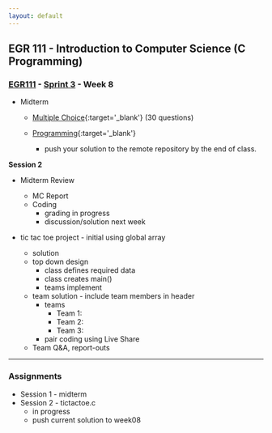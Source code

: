 ```yaml
---
layout: default
---
```


## EGR 111 - Introduction to Computer Science (C Programming)

### [EGR111](../../) - [Sprint 3](../) - Week 8 

- Midterm
  - [Multiple Choice](https://forms.office.com/Pages/ResponsePage.aspx?id=DQSIkWdsW0yxEjajBLZtrQAAAAAAAAAAAAN__oklORZUM0k2N1Q2NFFINzVUUUVIMEVKUzVOME9MRy4u){:target='_blank'} (30 questions)
  
  - [Programming](midterm_prog.md){:target='_blank'} 
    - push your solution to the remote repository by the end of class.  


**Session 2**

- Midterm Review
  - MC Report
  - Coding 
    - grading in progress
    - discussion/solution next week

- tic tac toe project - initial using global array
  - solution
  - top down design
    - class defines required data
    - class creates main()
    - teams implement
  - team solution - include team members in header
    - teams
      - Team 1:
      - Team 2:
      - Team 3:
    - pair coding using Live Share
  - Team Q&A, report-outs

---

### Assignments

- Session 1 - midterm
- Session 2 - tictactoe.c
  - in progress
  - push current solution to week08 
